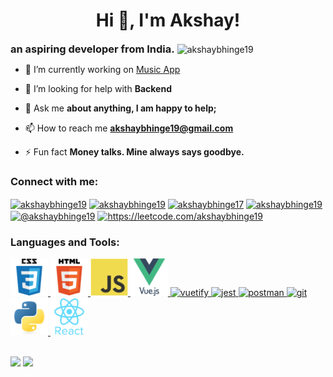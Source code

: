 <h1 align="center">Hi 👋, I'm Akshay! </h1>
<h3 align="center" style="display: inline"> an aspiring developer from India.</h3>
<span align="inline"> <img src="https://komarev.com/ghpvc/?username=akshaybhinge19&label=Profile%20views&color=0e75b6&style=flat" alt="akshaybhinge19" /> </span> 


- 🔭 I’m currently working on [Music App](https://github.com/akshaybhinge19/music-app)

- 🤝 I’m looking for help with **Backend**

- 💬 Ask me **about anything, I am happy to help;**

- 📫 How to reach me **akshaybhinge19@gmail.com**

- ⚡ Fun fact **Money talks. Mine always says goodbye.**

<h3 align="left">Connect with me:</h3>
<p align="left">
<a href="https://codepen.io/akshaybhinge19" target="blank"><img align="center" src="https://raw.githubusercontent.com/rahuldkjain/github-profile-readme-generator/master/src/images/icons/Social/codepen.svg" alt="akshaybhinge19" height="45" width="60" /></a>
<a href="https://dev.to/akshaybhinge19" target="blank"><img align="center" src="https://raw.githubusercontent.com/rahuldkjain/github-profile-readme-generator/master/src/images/icons/Social/devto.svg" alt="akshaybhinge19" height="45" width="60" /></a>
<a href="https://linkedin.com/in/akshaybhinge19" target="blank"><img align="center" src="https://raw.githubusercontent.com/rahuldkjain/github-profile-readme-generator/master/src/images/icons/Social/linked-in-alt.svg" alt="akshaybhinge17" height="45" width="60" /></a>
<a href="https://codesandbox.com/akshaybhinge19" target="blank"><img align="center" src="https://raw.githubusercontent.com/rahuldkjain/github-profile-readme-generator/master/src/images/icons/Social/codesandbox.svg" alt="akshaybhinge19" height="45" width="60" /></a>
<a href="https://medium.com/@akshaybhinge19" target="blank"><img align="center" src="https://raw.githubusercontent.com/rahuldkjain/github-profile-readme-generator/master/src/images/icons/Social/medium.svg" alt="@akshaybhinge19" height="45" width="60" /></a>
<a href="https://www.leetcode.com/https://leetcode.com/akshaybhinge19" target="blank"><img align="center" src="https://raw.githubusercontent.com/rahuldkjain/github-profile-readme-generator/master/src/images/icons/Social/leet-code.svg" alt="https://leetcode.com/akshaybhinge19" height="45" width="60" /></a>
</p>

<h3 align="left">Languages and Tools:</h3>

<p align="left"> <a href="https://www.w3schools.com/css/" target="_blank" rel="noreferrer"> <img src="https://raw.githubusercontent.com/devicons/devicon/master/icons/css3/css3-original-wordmark.svg" alt="css3" width="60" height="60"/> </a>  <a href="https://www.w3.org/html/" target="_blank" rel="noreferrer"> <img src="https://raw.githubusercontent.com/devicons/devicon/master/icons/html5/html5-original-wordmark.svg" alt="html5" width="60" height="60"/> </a> <a href="https://developer.mozilla.org/en-US/docs/Web/JavaScript" target="_blank" rel="noreferrer"> <img src="https://raw.githubusercontent.com/devicons/devicon/master/icons/javascript/javascript-original.svg" alt="javascript" width="60" height="60"/> </a> 
 <a href="https://vuejs.org/" target="_blank" rel="noreferrer"> <img src="https://raw.githubusercontent.com/devicons/devicon/master/icons/vuejs/vuejs-original-wordmark.svg" alt="vuejs" width="60" height="60"/> </a> <a href="https://vuetifyjs.com/en/" target="_blank" rel="noreferrer"> <img src="https://bestofjs.org/logos/vuetify.svg" alt="vuetify" width="60" height="60"/> </a>
 <a href="https://jestjs.io" target="_blank" rel="noreferrer"> <img src="https://www.vectorlogo.zone/logos/jestjsio/jestjsio-icon.svg" alt="jest" width="60" height="60"/> </a> <a href="https://postman.com" target="_blank" rel="noreferrer"> <img src="https://www.vectorlogo.zone/logos/getpostman/getpostman-icon.svg" alt="postman" width="60" height="60"/> </a> 
 <a href="https://git-scm.com/" target="_blank" rel="noreferrer"> <img src="https://www.vectorlogo.zone/logos/git-scm/git-scm-icon.svg" alt="git" width="60" height="60"/> </a> <a href="https://www.python.org" target="_blank" rel="noreferrer"> <img src="https://raw.githubusercontent.com/devicons/devicon/master/icons/python/python-original.svg" alt="python" width="60" height="60"/> </a> <a href="https://reactjs.org/" target="_blank" rel="noreferrer"> <img src="https://raw.githubusercontent.com/devicons/devicon/master/icons/react/react-original-wordmark.svg" alt="react" width="60" height="60"/> </a>  </p>
<br/>

<!--</p> <p><img align="left" src="https://github-readme-stats.vercel.app/api/top-langs?username=akshaybhinge19&show_icons=true&locale=en&layout=compact&theme=default#gh-light-mode-only" alt="akshaybhinge19" /></p> -->

<picture>
  <source
    srcset="https://github-readme-stats.vercel.app/api/top-langs?username=akshaybhinge19&show_icons=true&locale=en&layout=compact&theme=dark"
    media="(prefers-color-scheme: dark)"
  />
  <source
    srcset="https://github-readme-stats.vercel.app/api/top-langs?username=akshaybhinge19&show_icons=true&locale=en&layout=compact"
    media="(prefers-color-scheme: light), (prefers-color-scheme: no-preference)"
  />
  <img src="https://github-readme-stats.vercel.app/api/top-langs?username=akshaybhinge19&show_icons=true&locale=en&layout=compact" />
</picture>


<!--<p></p>-->
<!-- <p><img align="left" src="https://github-readme-streak-stats.herokuapp.com/?user=akshaybhinge19&" alt="akshaybhinge19" /></p> -->

<picture>
  <source
    srcset="https://github-readme-streak-stats.herokuapp.com/?user=akshaybhinge19&theme=dark"
    media="(prefers-color-scheme: dark)"
  />
  <source
    srcset="https://github-readme-streak-stats.herokuapp.com/?user=akshaybhinge19"
    media="(prefers-color-scheme: light), (prefers-color-scheme: no-preference)"
  />
  <img src="https://github-readme-streak-stats.herokuapp.com/?user=akshaybhinge19" />
</picture>

<!-- <br/><br/><br/><br/><br/><br/><br/><br/><br/> -->


<!-- <p><img align="left" src="https://github-readme-stats.vercel.app/api?username=akshaybhinge19&show_icons=true&locale=en#gh-light-mode-only" alt="akshaybhinge19" /></p> -->


<!--<picture>
  <source
    srcset="https://github-readme-stats.vercel.app/api?username=akshaybhinge19&show_icons=true&theme=dark"
    media="(prefers-color-scheme: dark)"
  />
  <source
    srcset="https://github-readme-stats.vercel.app/api?username=akshaybhinge19&show_icons=true"
    media="(prefers-color-scheme: light), (prefers-color-scheme: no-preference)"
  />
  <img src="https://github-readme-stats.vercel.app/api?username=akshaybhinge19&show_icons=true" />
</picture> -->
